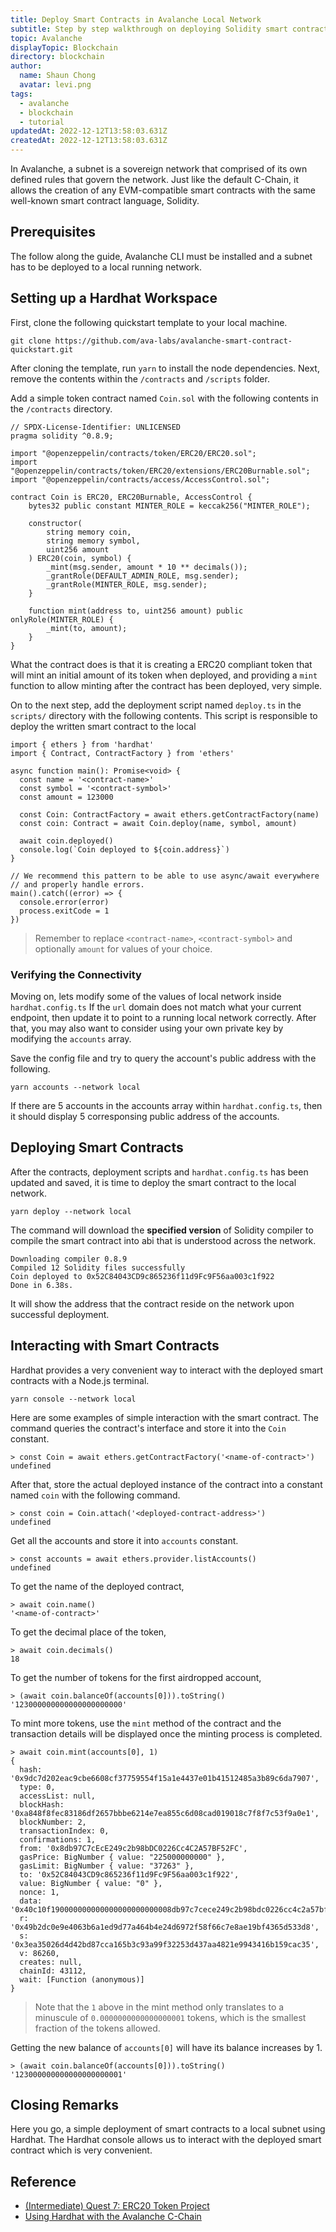 ```yaml
---
title: Deploy Smart Contracts in Avalanche Local Network
subtitle: Step by step walkthrough on deploying Solidity smart contracts on Avalanche local subnet with Hardhat
topic: Avalanche
displayTopic: Blockchain
directory: blockchain
author:
  name: Shaun Chong
  avatar: levi.png
tags:
  - avalanche
  - blockchain
  - tutorial
updatedAt: 2022-12-12T13:58:03.631Z
createdAt: 2022-12-12T13:58:03.631Z
---
```


In Avalanche, a subnet is a sovereign network that comprised of its own defined rules that govern the network. Just like the default C-Chain, it allows the creation of any EVM-compatible smart contracts with the same well-known smart contract language, Solidity.

## Prerequisites

The follow along the guide, Avalanche CLI must be installed and a subnet has to be deployed to a local running network.

## Setting up a Hardhat Workspace

First, clone the following quickstart template to your local machine.

```
git clone https://github.com/ava-labs/avalanche-smart-contract-quickstart.git
```

After cloning the template, run `yarn` to install the node dependencies. Next, remove the contents within the `/contracts` and `/scripts` folder.

Add a simple token contract named `Coin.sol` with the following contents in the `/contracts` directory.

```solidity[Coin.sol]
// SPDX-License-Identifier: UNLICENSED
pragma solidity ^0.8.9;

import "@openzeppelin/contracts/token/ERC20/ERC20.sol";
import "@openzeppelin/contracts/token/ERC20/extensions/ERC20Burnable.sol";
import "@openzeppelin/contracts/access/AccessControl.sol";

contract Coin is ERC20, ERC20Burnable, AccessControl {
    bytes32 public constant MINTER_ROLE = keccak256("MINTER_ROLE");

    constructor(
        string memory coin,
        string memory symbol,
        uint256 amount
    ) ERC20(coin, symbol) {
        _mint(msg.sender, amount * 10 ** decimals());
        _grantRole(DEFAULT_ADMIN_ROLE, msg.sender);
        _grantRole(MINTER_ROLE, msg.sender);
    }

    function mint(address to, uint256 amount) public onlyRole(MINTER_ROLE) {
        _mint(to, amount);
    }
}
```

What the contract does is that it is creating a ERC20 compliant token that will mint an initial amount of its token when deployed, and providing a `mint` function to allow minting after the contract has been deployed, very simple.

On to the next step, add the deployment script named `deploy.ts` in the `scripts/` directory with the following contents. This script is responsible to deploy the written smart contract to the local

```ts[deploy.ts]
import { ethers } from 'hardhat'
import { Contract, ContractFactory } from 'ethers'

async function main(): Promise<void> {
  const name = '<contract-name>'
  const symbol = '<contract-symbol>'
  const amount = 123000

  const Coin: ContractFactory = await ethers.getContractFactory(name)
  const coin: Contract = await Coin.deploy(name, symbol, amount)

  await coin.deployed()
  console.log(`Coin deployed to ${coin.address}`)
}

// We recommend this pattern to be able to use async/await everywhere
// and properly handle errors.
main().catch((error) => {
  console.error(error)
  process.exitCode = 1
})
```

> Remember to replace `<contract-name>`, `<contract-symbol>` and optionally `amount` for values of your choice.

### Verifying the Connectivity

Moving on, lets modify some of the values of local network inside `hardhat.config.ts`
If the `url` domain does not match what your current endpoint, then update it to point to a running local network correctly. After that, you may also want to consider using your own private key by modifying the `accounts` array.

Save the config file and try to query the account's public address with the following.

```
yarn accounts --network local
```

If there are 5 accounts in the accounts array within `hardhat.config.ts`, then it should display 5 corresponsing public address of the accounts.

## Deploying Smart Contracts

After the contracts, deployment scripts and `hardhat.config.ts` has been updated and saved, it is time to deploy the smart contract to the local network.

```
yarn deploy --network local
```

The command will download the **specified version** of Solidity compiler to compile the smart contract into abi that is understood across the network.

```
Downloading compiler 0.8.9
Compiled 12 Solidity files successfully
Coin deployed to 0x52C84043CD9c865236f11d9Fc9F56aa003c1f922
Done in 6.38s.
```

It will show the address that the contract reside on the network upon successful deployment.

## Interacting with Smart Contracts

Hardhat provides a very convenient way to interact with the deployed smart contracts with a Node.js terminal.

```
yarn console --network local
```

Here are some examples of simple interaction with the smart contract. The command queries the contract's interface and store it into the `Coin` constant.

```
> const Coin = await ethers.getContractFactory('<name-of-contract>')
undefined
```

After that, store the actual deployed instance of the contract into a constant named `coin` with the following command.

```
> const coin = Coin.attach('<deployed-contract-address>')
undefined
```

Get all the accounts and store it into `accounts` constant.

```
> const accounts = await ethers.provider.listAccounts()
undefined
```

To get the name of the deployed contract,

```
> await coin.name()
'<name-of-contract>'
```

To get the decimal place of the token,

```
> await coin.decimals()
18
```

To get the number of tokens for the first airdropped account,

```
> (await coin.balanceOf(accounts[0])).toString()
'123000000000000000000000'
```

To mint more tokens, use the `mint` method of the contract and the transaction details will be displayed once the minting process is completed.

```
> await coin.mint(accounts[0], 1)
{
  hash: '0x9dc7d202eac9cbe6608cf37759554f15a1e4437e01b41512485a3b89c6da7907',
  type: 0,
  accessList: null,
  blockHash: '0xa848f8fec83186df2657bbbe6214e7ea855c6d08cad019018c7f8f7c53f9a0e1',
  blockNumber: 2,
  transactionIndex: 0,
  confirmations: 1,
  from: '0x8db97C7cEcE249c2b98bDC0226Cc4C2A57BF52FC',
  gasPrice: BigNumber { value: "225000000000" },
  gasLimit: BigNumber { value: "37263" },
  to: '0x52C84043CD9c865236f11d9Fc9F56aa003c1f922',
  value: BigNumber { value: "0" },
  nonce: 1,
  data: '0x40c10f190000000000000000000000008db97c7cece249c2b98bdc0226cc4c2a57bf52fc0000000000000000000000000000000000000000000000000000000000000001',
  r: '0x49b2dc0e9e4063b6a1ed9d77a464b4e24d6972f58f66c7e8ae19bf4365d533d8',
  s: '0x3ea35026d4d42bd87cca165b3c93a99f32253d437aa4821e9943416b159cac35',
  v: 86260,
  creates: null,
  chainId: 43112,
  wait: [Function (anonymous)]
}
```

> Note that the `1` above in the mint method only translates to a minuscule of `0.0000000000000000001` tokens, which is the smallest fraction of the tokens allowed.

Getting the new balance of `accounts[0]` will have its balance increases by 1.

```
> (await coin.balanceOf(accounts[0])).toString()
'123000000000000000000001'
```

## Closing Remarks

Here you go, a simple deployment of smart contracts to a local subnet using Hardhat. The Hardhat console allows us to interact with the deployed smart contract which is very convenient.

## Reference

- [(Intermediate) Quest 7: ERC20 Token Project](https://app.stackup.dev/quest_page/intermediate-quest-7-erc20-token-project)
- [Using Hardhat with the Avalanche C-Chain](https://docs.avax.network/dapps/developer-toolchains/using-hardhat-with-the-avalanche-c-chain)
